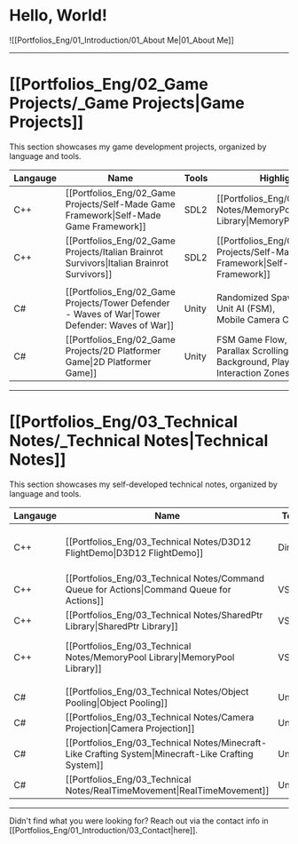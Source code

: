 # **Hello, World!**
![[Portfolios_Eng/01_Introduction/01_About Me|01_About Me]]

---
# **[[Portfolios_Eng/02_Game Projects/_Game Projects|Game Projects]]**
This section showcases my game development projects, organized by language and tools.

| **Langauge** | **Name**                                                                                        | **Tools** | **Highlight**                                                                          | **Team** | **Year** |
| ------------ | ----------------------------------------------------------------------------------------------- | --------- | -------------------------------------------------------------------------------------- | -------- | -------- |
| C++          | [[Portfolios_Eng/02_Game Projects/Self-Made Game Framework\|Self-Made Game Framework]]      | SDL2      | [[Portfolios_Eng/03_Technical Notes/MemoryPool Library\|MemoryPool Library]]           | Solo     | 2024     |
| C++          | [[Portfolios_Eng/02_Game Projects/Italian Brainrot Survivors\|Italian Brainrot Survivors]]  | SDL2      | [[Portfolios_Eng/02_Game Projects/Self-Made Game Framework\|Self-Made Game Framework]] | Solo     | 2025     |
|              |                                                                                                 |           |                                                                                        |          |          |
| C#           | [[Portfolios_Eng/02_Game Projects/Tower Defender - Waves of War\|Tower Defender: Waves of War]] | Unity     | Randomized Spawner, <br>Unit AI (FSM), <br>Mobile Camera Control                       | Solo     | 2023     |
| C#           | [[Portfolios_Eng/02_Game Projects/2D Platformer Game\|2D Platformer Game]]                      | Unity     | FSM Game Flow, <br>Parallax Scrolling Background, Player Interaction Zones             | Solo     | 2023     |

---
# **[[Portfolios_Eng/03_Technical Notes/_Technical Notes|Technical Notes]]**
This section showcases my self-developed technical notes, organized by language and tools.

| **Langauge** | **Name**                                                                                             | **Tools** | **Highlight**                                                                                  | **Team** | **Year** |
| ------------ | ---------------------------------------------------------------------------------------------------- | --------- | ---------------------------------------------------------------------------------------------- | -------- | -------- |
| C++          | [[Portfolios_Eng/03_Technical Notes/D3D12 FlightDemo\|D3D12 FlightDemo]]                             | DirectX   | Render Pipeline (CPU-side), <br>Scene Stack Management, <br>[[Command Queue for Actions]]      | Solo     | 2024     |
| C++          | [[Portfolios_Eng/03_Technical Notes/Command Queue for Actions\|Command Queue for Actions]]           | VS        | Queue                                                                                          | Solo     | 2024     |
| C++          | [[Portfolios_Eng/03_Technical Notes/SharedPtr Library\|SharedPtr Library]]                           | VS        | Smart Pointer, <br>Reference Counting                                                          | Solo     | 2024     |
| C++          | [[Portfolios_Eng/03_Technical Notes/MemoryPool Library\|MemoryPool Library]]                         | VS        | Memory Control, <br>[[Portfolios_Eng/03_Technical Notes/SharedPtr Library\|SharedPtr Library]] | Solo     | 2024     |
|              |                                                                                                      |           |                                                                                                |          |          |
| C#           | [[Portfolios_Eng/03_Technical Notes/Object Pooling\|Object Pooling]]                                 | Unity     | Minimize Instantiation Cost, <br>Performance Optimization                                      | Solo     | 2023     |
| C#           | [[Portfolios_Eng/03_Technical Notes/Camera Projection\|Camera Projection]]                           | Unity     | Orthographic Camera-Relative Object Setup                                                      | Solo     | 2023     |
| C#           | [[Portfolios_Eng/03_Technical Notes/Minecraft-Like Crafting System\|Minecraft-Like Crafting System]] | Unity     | Easy Recipe Setup, <br>Flexible Crafting Algorithm                                             | Solo     | 2023     |
| C#           | [[Portfolios_Eng/03_Technical Notes/RealTimeMovement\|RealTimeMovement]]                             | Unity     | Network, <br>Multiplayer                                                                       | Solo     | 2023     |

---
Didn't find what you were looking for? Reach out via the contact info in [[Portfolios_Eng/01_Introduction/03_Contact|here]].